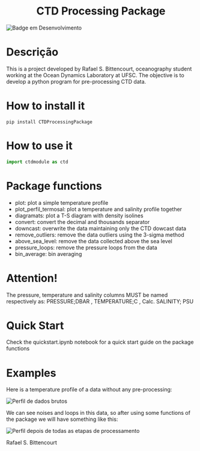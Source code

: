 <h1 align="center"> CTD Processing Package</h1>

![Badge em Desenvolvimento](http://img.shields.io/static/v1?label=Versão&message=V.1.7.10&color=GREEN&style=for-the-badge)

# Descrição
This is a project developed by Rafael S. Bittencourt, oceanography student working at the Ocean Dynamics Laboratory at UFSC.
The objective is to develop a python program for pre-processing CTD data.

# How to install it
```pip install CTDProcessingPackage```

# How to use it
```Python
import ctdmodule as ctd
```
# Package functions
- plot: plot a simple temperature profile
- plot_perfil_termosal: plot a temperature and salinity profile together
- diagramats: plot a T-S diagram with density isolines
- convert: convert the decimal and thousands separator
- downcast: overwrite the data maintaining only the CTD dowcast data
- remove_outliers: remove the data outliers using the 3-sigma method
- above_sea_level: remove the data collected above the sea level
- pressure_loops: remove the pressure loops from the data
- bin_average: bin averaging

# Attention!
The pressure, temperature and salinity columns MUST be named respectively as: PRESSURE;DBAR , TEMPERATURE;C , Calc. SALINITY; PSU 

# Quick Start
Check the quickstart.ipynb notebook for a quick start guide on the package functions

# Examples
Here is a temperature profile of a data without any pre-processing:

![Perfil de dados brutos](https://github.com/faelvulgo/CTDprocessing/blob/master/perfis/Perfil_bruto.png)

We can see noises and loops in this data, so after using some functions of the package we will have something like this:

![Perfil depois de todas as etapas de processamento](https://github.com/faelvulgo/CTDprocessing/blob/master/perfis/Perfil_binado.png)

Rafael S. Bittencourt
